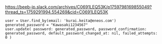 https://beeb-jp.slack.com/archives/C0691LEQ53K/p1759798169855049?thread_ts=1759291994.554269&cid=C0691LEQ53K

```
user = User.find_by(email: 'kurai.keita@eneos.com') 
generated_password = "Kawasaki1234567" 
user.update( password: generated_password, password_confirmation: generated_password, default_password_changed_at: nil, failed_attempts: 0 )
```
